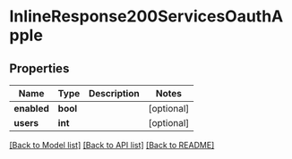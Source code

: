 # InlineResponse200ServicesOauthApple

## Properties
Name | Type | Description | Notes
------------ | ------------- | ------------- | -------------
**enabled** | **bool** |  | [optional] 
**users** | **int** |  | [optional] 

[[Back to Model list]](../../README.md#documentation-for-models) [[Back to API list]](../../README.md#documentation-for-api-endpoints) [[Back to README]](../../README.md)

